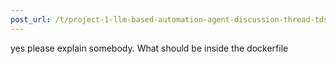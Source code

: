 ```yaml
---
post_url: /t/project-1-llm-based-automation-agent-discussion-thread-tds-jan-2025/164277/366
---
```

yes please explain somebody. What should be inside the dockerfile